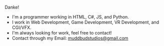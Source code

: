 Danke!
 - I'm a programmer working in HTML, C#, JS, and Python.
 - I work in Web Development, Game Development, VR Development, and CGI/VFX.
 - I'm always looking for work, feel free to contact!
 - Contact through my Email: muddbudstudios@gmail.com
